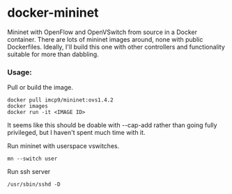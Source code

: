 docker-mininet
==============

Mininet with OpenFlow and OpenVSwitch from source in a Docker container. There are lots of mininet images around, none with public Dockerfiles. Ideally, I'll build this one with other controllers and functionality suitable for more than dabbling.

### Usage:

Pull or build the image.

	docker pull imcp9/mininet:ovs1.4.2
	docker images
	docker run -it <IMAGE ID>

It seems like this should be doable with --cap-add rather than going fully privileged, but I haven't spent much time with it.

Run mininet with userspace vswitches.

	mn --switch user

Run ssh server

	/usr/sbin/sshd -D
	
